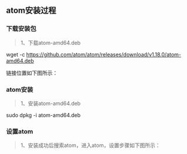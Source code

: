 ## atom安装过程
### 下载安装包
> 1、下载atom-amd64.deb

wget -c https://github.com/atom/atom/releases/download/v1.18.0/atom-amd64.deb

链接位置如下图所示：

### atom安装
> 1、安装atom-amd64.deb

sudo dpkg -i atom-amd64.deb
### 设置atom
> 1、安装成功后搜索atom，进入atom，设置步骤如下图所示：
